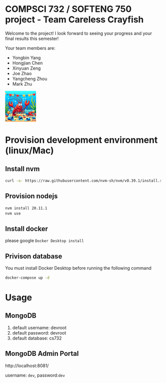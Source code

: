 # COMPSCI 732 / SOFTENG 750 project - Team Careless Crayfish

Welcome to the project! I look forward to seeing your progress and your final results this semester!

Your team members are:
- Yongbin Yang
- Hongjian Chen
- Xinyuan Zeng
- Joe Zhao
- Yangcheng Zhou
- Mark Zhu

<img src="./group-image/Careless%20Crayfish.webp" alt="Careless Crayfish" width="100px" height="100px">


# Provision development environment (linux/Mac)
## Install nvm
```bash
curl -o- https://raw.githubusercontent.com/nvm-sh/nvm/v0.39.1/install.sh | bash
```

## Provision nodejs
```bash
nvm install 20.11.1
nvm use
```

## Install docker
please google `Docker Desktop install`

## Privison database
You must install Docker Desktop before running the following command
```bash
docker-compose up -d
```

# Usage
## MongoDB
1. default username: devroot
1. default password: devroot
1. default database: cs732

## MongoDB Admin Portal
http://localhost:8081/ 

username: `dev`, password:`dev`

